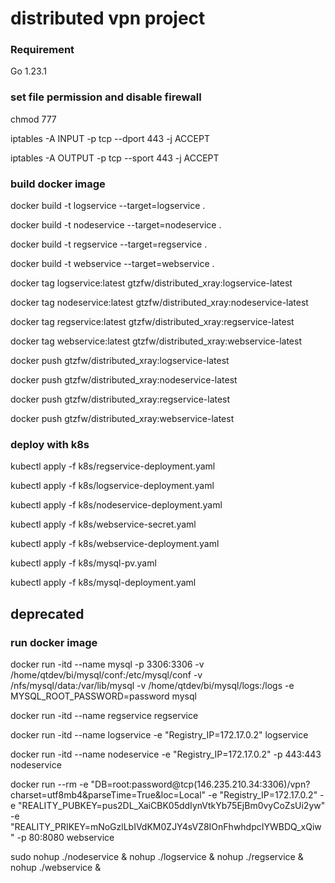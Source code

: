 # distributed vpn project

### Requirement
Go 1.23.1

### set file permission and disable firewall
chmod 777 

iptables -A INPUT -p tcp --dport 443 -j ACCEPT

iptables -A OUTPUT -p tcp --sport 443 -j ACCEPT

### build docker image
docker build -t logservice --target=logservice .

docker build -t nodeservice --target=nodeservice .

docker build -t regservice --target=regservice .

docker build -t webservice --target=webservice .

docker tag logservice:latest gtzfw/distributed_xray:logservice-latest

docker tag nodeservice:latest gtzfw/distributed_xray:nodeservice-latest

docker tag regservice:latest gtzfw/distributed_xray:regservice-latest

docker tag webservice:latest gtzfw/distributed_xray:webservice-latest

docker push gtzfw/distributed_xray:logservice-latest

docker push gtzfw/distributed_xray:nodeservice-latest

docker push gtzfw/distributed_xray:regservice-latest

docker push gtzfw/distributed_xray:webservice-latest

### deploy with k8s
kubectl apply -f k8s/regservice-deployment.yaml

kubectl apply -f k8s/logservice-deployment.yaml

kubectl apply -f k8s/nodeservice-deployment.yaml

kubectl apply -f k8s/webservice-secret.yaml

kubectl apply -f k8s/webservice-deployment.yaml

kubectl apply -f k8s/mysql-pv.yaml

kubectl apply -f k8s/mysql-deployment.yaml


## deprecated
### run docker image
docker run -itd --name mysql -p 3306:3306 -v /home/qtdev/bi/mysql/conf:/etc/mysql/conf -v /nfs/mysql/data:/var/lib/mysql -v /home/qtdev/bi/mysql/logs:/logs -e MYSQL_ROOT_PASSWORD=password mysql

docker run -itd --name regservice regservice

docker run -itd --name logservice -e "Registry_IP=172.17.0.2" logservice

docker run -itd --name nodeservice -e "Registry_IP=172.17.0.2" -p 443:443 nodeservice 

docker run --rm -e "DB=root:password@tcp(146.235.210.34:3306)/vpn?charset=utf8mb4&parseTime=True&loc=Local" -e "Registry_IP=172.17.0.2" -e "REALITY_PUBKEY=pus2DL_XaiCBK05ddIynVtkYb75EjBm0vyCoZsUi2yw" -e "REALITY_PRIKEY=mNoGzlLbIVdKM0ZJY4sVZ8IOnFhwhdpcIYWBDQ_xQiw" -p 80:8080 webservice

sudo nohup  ./nodeservice &
nohup ./logservice &
nohup ./regservice &
nohup ./webservice &

